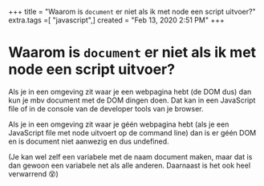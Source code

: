 +++
title = "Waarom is `document` er niet als ik met node een script uitvoer?"
extra.tags =[ "javascript",]
created = "Feb 13, 2020 2:51 PM"
+++
# Waarom is `document` er niet als ik met node een script uitvoer?
Als je in een omgeving zit waar je een webpagina hebt (de DOM dus) dan kun je mbv document met de DOM dingen doen. Dat kan in een JavaScript file of in de console van de developer tools van je browser.

Als je in een omgeving zit waar je géén webpagina hebt (als je een JavaScript file met node uitvoert op de command line) dan is er géén DOM en is document niet aanwezig en dus undefined.

(Je kan wel zelf een variabele met de naam document maken, maar dat is dan gewoon een variabele net als alle anderen. Daarnaast is het ook heel verwarrend 😵)